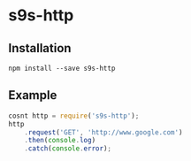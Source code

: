 # s9s-http

## Installation
```
npm install --save s9s-http
```

## Example
```javascript
cosnt http = require('s9s-http');
http
    .request('GET', 'http://www.google.com')
    .then(console.log)
    .catch(console.error);
```